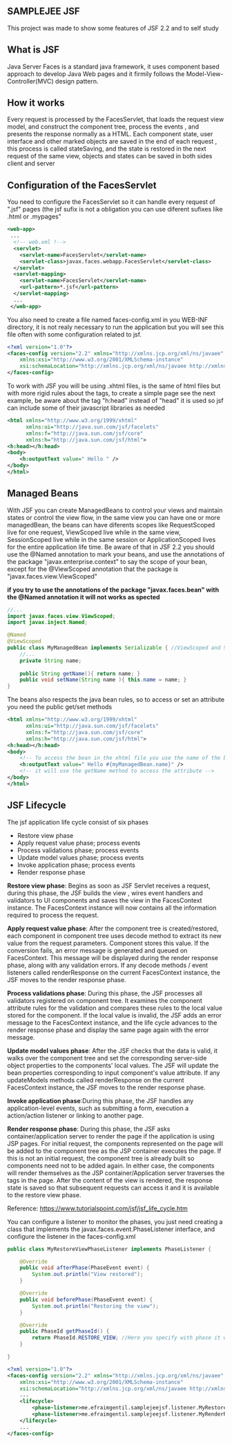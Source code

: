 ## SAMPLEJEE JSF

This project was made to show some features of JSF 2.2 and to self study

## What is JSF

Java Server Faces is a standard java framework, it  uses  component based  approach to develop Java Web pages and it firmily follows the Model-View-Controller(MVC) design pattern.

## How it works

Every request is processed by the FacesServlet, that loads the request view model, and construct the component tree, process the events , and presents the response normally as a HTML. Each component state, user interface  and other marked objects are saved in the end of each request , this process is called stateSaving, and the state is restored in the next request of the same view, objects and states can be saved in both sides client and server

## Configuration of the FacesServlet

You need to configure the FacesServlet so it can handle every request of ".jsf" pages (the jsf sufix is not a obligation you can use diferent sufixes like .html or .mypages"


```xml
<web-app>
 ...
  <!-- web.xml !-->
  <servlet>
    <servlet-name>FacesServlet</servlet-name>
    <servlet-class>javax.faces.webapp.FacesServlet</servlet-class>
  </servlet>
  <servlet-mapping>
    <servlet-name>FacesServlet</servlet-name>
    <url-pattern>*.jsf</url-pattern>
  </servlet-mapping>
  ...
 </web-app>
```

You also need to create a file named faces-config.xml in you WEB-INF directory, it is not realy necessary to run the application
but you will see this file often with some configuration related to jsf.

```xml
<?xml version="1.0"?>
<faces-config version="2.2" xmlns="http://xmlns.jcp.org/xml/ns/javaee"
	xmlns:xsi="http://www.w3.org/2001/XMLSchema-instance"
	xsi:schemaLocation="http://xmlns.jcp.org/xml/ns/javaee http://xmlns.jcp.org/xml/ns/javaee/web-facesconfig_2_2.xsd">
</faces-config>
```

To work with JSF you will be using .xhtml files, is the same of html files but with more rigid rules about the tags, to create a simple page see the next example,
be aware about the tag "h:head" instead of "head" it is used so jsf can include some of their javascript libraries as needed

```xml
<html xmlns="http://www.w3.org/1999/xhtml"
      xmlns:ui="http://java.sun.com/jsf/facelets"
      xmlns:f="http://java.sun.com/jsf/core"
      xmlns:h="http://java.sun.com/jsf/html"> 
<h:head></h:head> 
<body> 
	<h:outputText value=" Hello " />
</body> 
</html>
```
 
## Managed Beans

With JSF you can create ManagedBeans to control your views and maintain states or control the view flow, in the same view you can have one or more managedBean, the beans can have diferents scopes like RequestScoped live for one request, ViewScoped live while in the same view, SessionScoped live while in the same session or  ApplicationScoped lives for the entire application life time.
Be aware of that in JSF 2.2 you should use the @Named annotation to mark your beans, and use the annotations of the package "javax.enterprise.context" to say the scope of your bean, except for the @ViewScoped annotation that the package is "javax.faces.view.ViewScoped"

**if you try to use the annotations of the package "javax.faces.bean" with the @Named annotation it will not works as spected**	

```java
//...
import javax.faces.view.ViewScoped;
import javax.inject.Named;

@Named
@ViewScoped
public class MyManagedBean implements Serializable { //ViewScoped and SessionScoped should be serializable
	//...
	private String name;
	
	public String getName(){ return name; }
	public void setName(String name ){ this.name = name; }
}
``` 

The beans also respects the java bean rules, so to access or set an attribute you need the public get/set  methods

```xml
<html xmlns="http://www.w3.org/1999/xhtml"
      xmlns:ui="http://java.sun.com/jsf/facelets"
      xmlns:f="http://java.sun.com/jsf/core"
      xmlns:h="http://java.sun.com/jsf/html"> 
<h:head></h:head> 
<body> 
	<!-- To access the bean in the xhtml file you use the name of the bean if u didn't specify any name in the annotation, the bean name will be the class name with the first letter in lowercase -->
	<h:outputText value=" Hello #{myManagedBean.name}" />
	<!-- it will use the getName method to access the attribute -->
</body> 
</html>
```


## JSF Lifecycle

The jsf application life cycle consist of six phases
- Restore view phase
- Apply request value phase; process events
- Process validations phase; process events
- Update model values phase; process events
- Invoke application phase; process events
- Render response phase

**Restore view phase**: Begins as soon as JSF Servlet receives a request, during this phase, the JSF builds the view , wires event handlers and validators to UI components and saves the view in the FacesContext instance. The FacesContext instance will now contains all the information required to process the request.

**Apply request value phase**: After the component tree is created/restored, each component in component tree uses decode method to extract its new value from the request parameters. Component stores this value. If the conversion fails, an error message is generated and queued on FacesContext. This message will be displayed during the render response phase, along with any validation errors.
If any decode methods / event listeners called renderResponse on the current FacesContext instance, the JSF moves to the render response phase.

**Process validations phase**: During this phase, the JSF processes all validators registered on component tree. It examines the component attribute rules for the validation and compares these rules to the local value stored for the component.
If the local value is invalid, the JSF adds an error message to the FacesContext instance, and the life cycle advances to the render response phase and display the same page again with the error message.

**Update model values phase**: After the JSF checks that the data is valid, it walks over the component tree and set the corresponding server-side object properties to the components' local values. The JSF will update the bean properties corresponding to input component's value attribute.
If any updateModels methods called renderResponse on the current FacesContext instance, the JSF moves to the render response phase.

**Invoke application phase**:During this phase, the JSF handles any application-level events, such as submitting a form, execution a action/action listener or linking to another page.

**Render response phase**: During this phase, the JSF asks container/application server to render the page if the application is using JSP pages. For initial request, the components represented on the page will be added to the component tree as the JSP container executes the page. If this is not an initial request, the component tree is already built so components need not to be added again. In either case, the components will render themselves as the JSP container/Application server traverses the tags in the page.
After the content of the view is rendered, the response state is saved so that subsequent requests can access it and it is available to the restore view phase.

Reference: https://www.tutorialspoint.com/jsf/jsf_life_cycle.htm

You can configure a listener to monitor the phases, you just need creating a class that implements the javax.faces.event.PhaseListener interface, and configure the listener in the faces-config.xml

```java
public class MyRestoreViewPhaseListener implements PhaseListener {

	@Override
	public void afterPhase(PhaseEvent event) {
		System.out.println("View restored");
	}

	@Override
	public void beforePhase(PhaseEvent event) {
		System.out.println("Restoring the view");
	}

	@Override
	public PhaseId getPhaseId() {
		return PhaseId.RESTORE_VIEW; //Here you specify with phase it will listen
	}

}
```

```xml
<?xml version="1.0"?>
<faces-config version="2.2" xmlns="http://xmlns.jcp.org/xml/ns/javaee"
	xmlns:xsi="http://www.w3.org/2001/XMLSchema-instance"
	xsi:schemaLocation="http://xmlns.jcp.org/xml/ns/javaee http://xmlns.jcp.org/xml/ns/javaee/web-facesconfig_2_2.xsd">
	...
	<lifecycle>
		<phase-listener>me.efraimgentil.samplejeejsf.listener.MyRestoreViewPhaseListener</phase-listener>
		<phase-listener>me.efraimgentil.samplejeejsf.listener.MyRenderResponsePhaseListener</phase-listener>
	</lifecycle>
	...
</faces-config>
``` 
